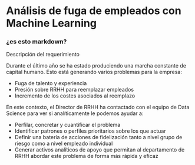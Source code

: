 # Análisis de fuga de empleados con Machine Learning



### ¿es esto markdown?

Descripción del requerimiento

Durante el último año se ha estado produciendo una marcha constante de capital humano. Esto está generando varios problemas para la empresa:

* Fuga de talento y experiencia
* Presión sobre RRHH para reemplazar empleados
* Incremento de los costes asociados al reemplazo

En este contexto, el Director de RRHH ha contactado con el equipo de Data Science para ver si analíticamente le podemos ayudar a:

* Perfilar, concretar y cuantificar el problema
* Identificar patrones o perfiles prioritarios sobre los que actuar
* Definir una batería de acciones de fidelización tanto a nivel grupo de riesgo como a nivel empleado individual
* Generar activos analíticos de apoyo que permitan al departamento de RRHH abordar este problema de forma más rápida y eficaz


